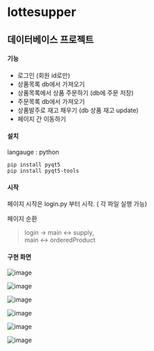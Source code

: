# lottesupper
## 데이터베이스 프로젝트

#### 기능
- 로그인 (회원 id로만)
- 상품목록 db에서 가져오기
- 상품목록에서 상품 주문하기 (db에 주문 저장)
- 주문목록 db에서 가져오기
- 상품발주로 재고 채우기 (db 상품 재고 update)
- 페이지 간 이동하기

#### 설치
langauge : python
```
pip install pyqt5
pip install pyqt5-tools
```

#### 시작
페이지 시작은 login.py 부터 시작. ( 각 파일 실행 가능)

페이지 순환
>login -> main <-> supply, \
>         main <-> orderedProduct

#### 구현 화면
![image](https://user-images.githubusercontent.com/94885018/210218742-eaa34908-d215-43d0-bac4-5a809d09969b.png)

![image](https://user-images.githubusercontent.com/94885018/210218755-cfdf033a-5bea-4d0f-8d16-1cffd8cb5728.png)

![image](https://user-images.githubusercontent.com/94885018/210218768-63e89dfd-b668-475a-abaf-e41efad6d489.png)

![image](https://user-images.githubusercontent.com/94885018/210218779-dfe77cc4-506e-4cc4-9ba6-44646199b2ef.png)

![image](https://user-images.githubusercontent.com/94885018/210218793-c5a2be1c-bbc0-4583-ab0d-160e79321d0a.png)

![image](https://user-images.githubusercontent.com/94885018/210218824-109e481b-42f9-4b59-88f8-42525b25ed14.png)
